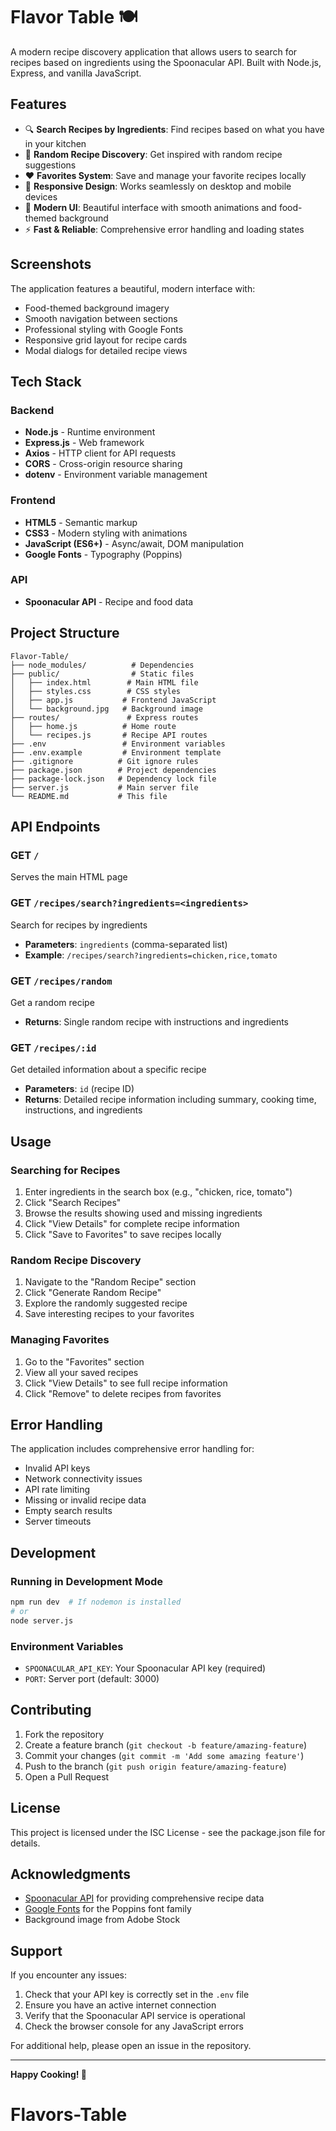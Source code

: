 # Flavor Table 🍽️

A modern recipe discovery application that allows users to search for recipes based on ingredients using the Spoonacular API. Built with Node.js, Express, and vanilla JavaScript.

## Features

- 🔍 **Search Recipes by Ingredients**: Find recipes based on what you have in your kitchen
- 🎲 **Random Recipe Discovery**: Get inspired with random recipe suggestions
- ❤️ **Favorites System**: Save and manage your favorite recipes locally
- 📱 **Responsive Design**: Works seamlessly on desktop and mobile devices
- 🎨 **Modern UI**: Beautiful interface with smooth animations and food-themed background
- ⚡ **Fast & Reliable**: Comprehensive error handling and loading states

## Screenshots

The application features a beautiful, modern interface with:
- Food-themed background imagery
- Smooth navigation between sections
- Professional styling with Google Fonts
- Responsive grid layout for recipe cards
- Modal dialogs for detailed recipe views

## Tech Stack

### Backend
- **Node.js** - Runtime environment
- **Express.js** - Web framework
- **Axios** - HTTP client for API requests
- **CORS** - Cross-origin resource sharing
- **dotenv** - Environment variable management

### Frontend
- **HTML5** - Semantic markup
- **CSS3** - Modern styling with animations
- **JavaScript (ES6+)** - Async/await, DOM manipulation
- **Google Fonts** - Typography (Poppins)

### API
- **Spoonacular API** - Recipe and food data


## Project Structure

```
Flavor-Table/
├── node_modules/          # Dependencies
├── public/                # Static files
│   ├── index.html        # Main HTML file
│   ├── styles.css        # CSS styles
│   ├── app.js           # Frontend JavaScript
│   └── background.jpg   # Background image
├── routes/               # Express routes
│   ├── home.js          # Home route
│   └── recipes.js       # Recipe API routes
├── .env                 # Environment variables
├── .env.example         # Environment template
├── .gitignore          # Git ignore rules
├── package.json        # Project dependencies
├── package-lock.json   # Dependency lock file
├── server.js           # Main server file
└── README.md           # This file
```

## API Endpoints

### GET `/`
Serves the main HTML page

### GET `/recipes/search?ingredients=<ingredients>`
Search for recipes by ingredients
- **Parameters**: `ingredients` (comma-separated list)
- **Example**: `/recipes/search?ingredients=chicken,rice,tomato`

### GET `/recipes/random`
Get a random recipe
- **Returns**: Single random recipe with instructions and ingredients

### GET `/recipes/:id`
Get detailed information about a specific recipe
- **Parameters**: `id` (recipe ID)
- **Returns**: Detailed recipe information including summary, cooking time, instructions, and ingredients

## Usage

### Searching for Recipes
1. Enter ingredients in the search box (e.g., "chicken, rice, tomato")
2. Click "Search Recipes"
3. Browse the results showing used and missing ingredients
4. Click "View Details" for complete recipe information
5. Click "Save to Favorites" to save recipes locally

### Random Recipe Discovery
1. Navigate to the "Random Recipe" section
2. Click "Generate Random Recipe"
3. Explore the randomly suggested recipe
4. Save interesting recipes to your favorites

### Managing Favorites
1. Go to the "Favorites" section
2. View all your saved recipes
3. Click "View Details" to see full recipe information
4. Click "Remove" to delete recipes from favorites

## Error Handling

The application includes comprehensive error handling for:
- Invalid API keys
- Network connectivity issues
- API rate limiting
- Missing or invalid recipe data
- Empty search results
- Server timeouts

## Development

### Running in Development Mode
```bash
npm run dev  # If nodemon is installed
# or
node server.js
```

### Environment Variables
- `SPOONACULAR_API_KEY`: Your Spoonacular API key (required)
- `PORT`: Server port (default: 3000)

## Contributing

1. Fork the repository
2. Create a feature branch (`git checkout -b feature/amazing-feature`)
3. Commit your changes (`git commit -m 'Add some amazing feature'`)
4. Push to the branch (`git push origin feature/amazing-feature`)
5. Open a Pull Request

## License

This project is licensed under the ISC License - see the package.json file for details.

## Acknowledgments

- [Spoonacular API](https://spoonacular.com/food-api) for providing comprehensive recipe data
- [Google Fonts](https://fonts.google.com/) for the Poppins font family
- Background image from Adobe Stock

## Support

If you encounter any issues:
1. Check that your API key is correctly set in the `.env` file
2. Ensure you have an active internet connection
3. Verify that the Spoonacular API service is operational
4. Check the browser console for any JavaScript errors

For additional help, please open an issue in the repository.

---

**Happy Cooking! 🍳**

# Flavors-Table
